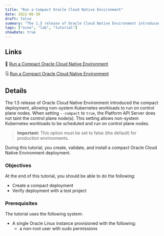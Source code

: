 ```yaml
---
title: "Run a Compact Oracle Cloud Native Environment"
date: 2022-06-30
draft: false
summary: "The 1.5 release of Oracle Cloud Native Environment introduced the compact deployment, allowing non-system Kubernetes workloads to run on control plane nodes."
tags: ["ocne", "lab", "tutorial"]
showDate: true
---
```


## Links

:crescent_moon: [Run a Compact Oracle Cloud Native Environment](https://luna.oracle.com/lab/c1bf32f7-7809-4355-bf83-d3f46797dd02)

:spiral_notepad: [Run a Compact Oracle Cloud Native Environment](https://docs.oracle.com/en/learn/ocne-compact)

## Details

The 1.5 release of Oracle Cloud Native Environment introduced the compact deployment, allowing non-system Kubernetes workloads to run on control plane nodes. When setting `--compact` to `true`, the Platform API Server does not taint the control plane node(s). This setting allows non-system Kubernetes workloads to be scheduled and run on control plane nodes.

> **Important:** This option must be set to false (the default) for production environments.

During this tutorial, you create, validate, and install a compact Oracle Cloud Native Environment deployment.

### Objectives

At the end of this tutorial, you should be able to do the following:

- Create a compact deployment
- Verify deployment with a test project

### Prerequisites

The tutorial uses the following system:

- A single Oracle Linux instance provisioned with the following:
  - a non-root user with sudo permissions
